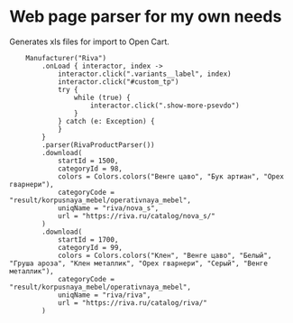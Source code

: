 # Web page parser for my own needs
Generates xls files for import to Open Cart.


        Manufacturer("Riva")
            .onLoad { interactor, index ->
                interactor.click(".variants__label", index)
                interactor.click("#custom_tp")
                try {
                    while (true) {
                        interactor.click(".show-more-psevdo")
                    }
                } catch (e: Exception) {
                }
            }
            .parser(RivaProductParser())
            .download(
                startId = 1500,
                categoryId = 98,
                colors = Colors.colors("Венге цаво", "Бук артиан", "Орех гварнери"),
                categoryCode = "result/korpusnaya_mebel/operativnaya_mebel",
                uniqName = "riva/nova_s",
                url = "https://riva.ru/catalog/nova_s/"
            )
            .download(
                startId = 1700,
                categoryId = 99,
                colors = Colors.colors("Клен", "Венге цаво", "Белый", "Груша ароза", "Клен металлик", "Орех гварнери", "Серый", "Венге металлик"),
                categoryCode = "result/korpusnaya_mebel/operativnaya_mebel",
                uniqName = "riva/riva",
                url = "https://riva.ru/catalog/riva/"
            )
